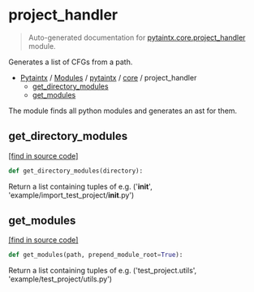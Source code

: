 # project_handler

> Auto-generated documentation for [pytaintx.core.project_handler](../../../pytaintx/core/project_handler.py) module.

Generates a list of CFGs from a path.

- [Pytaintx](../../README.md#pytaintx-index) / [Modules](../../README.md#pytaintx-modules) / [pytaintx](../index.md#pytaintx) / [core](index.md#core) / project_handler
    - [get_directory_modules](#get_directory_modules)
    - [get_modules](#get_modules)

The module finds all python modules and generates an ast for them.

## get_directory_modules

[[find in source code]](../../../pytaintx/core/project_handler.py#L11)

```python
def get_directory_modules(directory):
```

Return a list containing tuples of
e.g. ('__init__', 'example/import_test_project/__init__.py')

## get_modules

[[find in source code]](../../../pytaintx/core/project_handler.py#L34)

```python
def get_modules(path, prepend_module_root=True):
```

Return a list containing tuples of
e.g. ('test_project.utils', 'example/test_project/utils.py')
